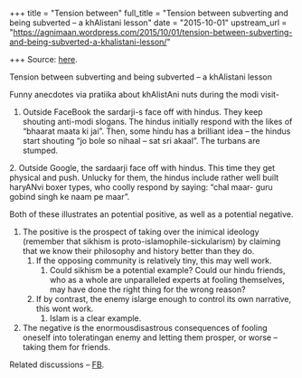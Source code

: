 +++
title = "Tension between"
full_title = "Tension between subverting and being subverted – a khAlistani lesson"
date = "2015-10-01"
upstream_url = "https://agnimaan.wordpress.com/2015/10/01/tension-between-subverting-and-being-subverted-a-khalistani-lesson/"

+++
Source: [here](https://agnimaan.wordpress.com/2015/10/01/tension-between-subverting-and-being-subverted-a-khalistani-lesson/).

Tension between subverting and being subverted – a khAlistani lesson

Funny anecdotes via pratiika about khAlistAni nuts during the modi
visit-  
1. Outside FaceBook the sardarji-s face off with hindus. They keep
shouting anti-modi slogans. The hindus initially respond with the likes
of “bhaarat maata ki jai”. Then, some hindu has a brilliant idea – the
hindus start shouting “jo bole so nihaal – sat sri akaal”. The turbans
are stumped.

2\. Outside Google, the sardaarji face off with hindus. This time they
get physical and push. Unlucky for them, the hindus include rather well
built haryANvi boxer types, who coolly respond by saying: “chal maar-
guru gobind singh ke naam pe maar”.

Both of these illustrates an potential positive, as well as a potential
negative.

1.  The positive is the prospect of taking over the inimical ideology
    (remember that sikhism is proto-islamophile-sickularism) by claiming
    that we know their philosophy and history better than they do.
    1.  If the opposing community is relatively tiny, this may well
        work.
        1.  Could sikhism be a potential example? Could our hindu
            friends, who as a whole are unparalleled experts at fooling
            themselves, may have done the right thing for the wrong
            reason?
    2.  If by contrast, the enemy islarge enough to control its own
        narrative, this wont work.
        1.  Islam is a clear example.
2.  The negative is the enormousdisastrous consequences of fooling
    oneself into toleratingan enemy and letting them prosper, or worse
    – taking them for friends.

Related discussions –
[FB](https://www.facebook.com/vishvas.vasuki/activity/10153272870402989?comment_id=10153272891287989&ref=notif&notif_t=open_graph_action_comment).

